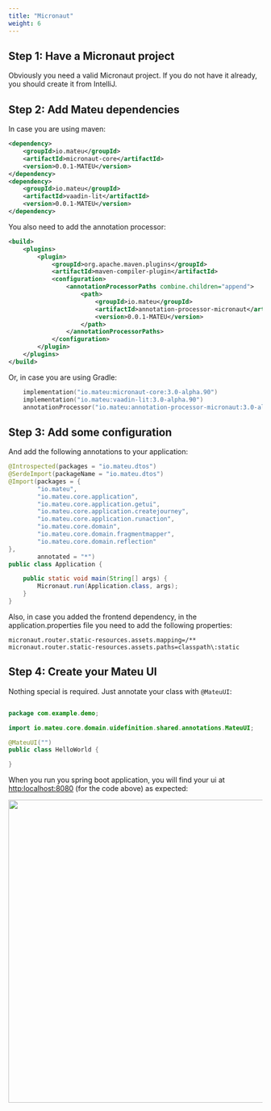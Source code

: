 ```yaml
---
title: "Micronaut"
weight: 6
---
```


## Step 1: Have a Micronaut project

Obviously you need a valid Micronaut project. If you do not have it already, you should create it from IntelliJ.

## Step 2: Add Mateu dependencies

In case you are using maven:

```xml
<dependency>
    <groupId>io.mateu</groupId>
    <artifactId>micronaut-core</artifactId>
    <version>0.0.1-MATEU</version>
</dependency>
<dependency>
    <groupId>io.mateu</groupId>
    <artifactId>vaadin-lit</artifactId>
    <version>0.0.1-MATEU</version>
</dependency>
```

You also need to add the annotation processor:

```xml
<build>
    <plugins>
        <plugin>
            <groupId>org.apache.maven.plugins</groupId>
            <artifactId>maven-compiler-plugin</artifactId>
            <configuration>
                <annotationProcessorPaths combine.children="append">
                    <path>
                        <groupId>io.mateu</groupId>
                        <artifactId>annotation-processor-micronaut</artifactId>
                        <version>0.0.1-MATEU</version>
                    </path>
                </annotationProcessorPaths>
            </configuration>
        </plugin>
    </plugins>
</build> 
```

Or, in case you are using Gradle:

```kotlin
    implementation("io.mateu:micronaut-core:3.0-alpha.90")
    implementation("io.mateu:vaadin-lit:3.0-alpha.90")
    annotationProcessor("io.mateu:annotation-processor-micronaut:3.0-alpha.90")
```

## Step 3: Add some configuration

And add the following annotations to your application:

```java
@Introspected(packages = "io.mateu.dtos")
@SerdeImport(packageName = "io.mateu.dtos")
@Import(packages = {
        "io.mateu",
        "io.mateu.core.application",
        "io.mateu.core.application.getui",
        "io.mateu.core.application.createjourney",
        "io.mateu.core.application.runaction",
        "io.mateu.core.domain",
        "io.mateu.core.domain.fragmentmapper",
        "io.mateu.core.domain.reflection"
},
        annotated = "*")
public class Application {

    public static void main(String[] args) {
        Micronaut.run(Application.class, args);
    }
}
```

Also, in case you added the frontend dependency, in the application.properties file you need to add the following properties:

```properties
micronaut.router.static-resources.assets.mapping=/**
micronaut.router.static-resources.assets.paths=classpath\:static
```


## Step 4: Create your Mateu UI

Nothing special is required. Just annotate your class with `@MateuUI`:

```java

package com.example.demo;

import io.mateu.core.domain.uidefinition.shared.annotations.MateuUI;

@MateuUI("")
public class HelloWorld {

}

```

When you run you spring boot application, you will find your ui at [http:localhost:8080](http:localhost:8080) (for the code above) as expected:


<p align="center"><img src="../../../images/helloworld.png?raw=true" width="600"/></p>
